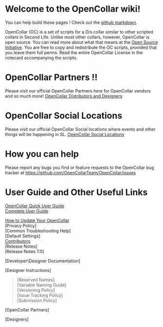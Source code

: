 # Welcome to the OpenCollar wiki!

You can help build these pages !  Check out the [github markdown](https://guides.github.com/features/mastering-markdown/).

OpenCollar (OC) is a set of scripts for a D/s collar similar to other scripted collars in Second Life. Unlike most other collars, however, OpenCollar is open source. You can read more about what that means at the [Open Source Initiative](https://opensource.org/osd-annotated). You are free to copy and redistribute the OC scripts, provided that you leave them full perms. Read the entire OpenCollar License in the notecard accompanying the scripts.

# OpenCollar Partners !!

Please visit our official OpenCollar Partners here for OpenCollar vendors and so much more! [OpenCollar Distributors and Designers](https://github.com/OpenCollarTeam/OpenCollar/wiki/OpenCollar-Distributors-and-Designers) 

# OpenCollar Social Locations
Please visit our official OpenCollar Social locations where events and other things will be happening in SL.
[OpenCollar Social Locations](https://github.com/OpenCollarTeam/OpenCollar/wiki/OpenCollar-Social-Partner-Locations)

# How you can help 
Please report any bugs you find or feature requests to the OpenCollar bug tracker at https://github.com/OpenCollarTeam/OpenCollar/issues

# User Guide and Other Useful Links
[OpenCollar Quick User Guide](https://github.com/OpenCollarTeam/OpenCollar/wiki/OpenCollar-Quick-User-Guide)  
[Complete User Guide](https://github.com/OpenCollarTeam/OpenCollar/wiki/Complete-User-Guide)    
  
[How to Update Your OpenCollar](https://github.com/OpenCollarTeam/OpenCollar/wiki/How-To-Update-Your-OpenCollar)  
[Privacy Policy]   
[Common Troubleshooting Help]   
[Default Settings]   
[Contributors](https://github.com/OpenCollarTeam/OpenCollar/wiki/Contributors)   
[Release Notes]   
[Release Notes 7.0]   

[Developer\Designer Documentation]

[Designer Instructions]   
>[Reserved Names]   
>[Variable Naming Guide]   
>[Versioning Policy]   
>[Issue Tracking Policy]   
>[Submission Policy]   

[OpenCollar Partners]   
   
[Designers]
